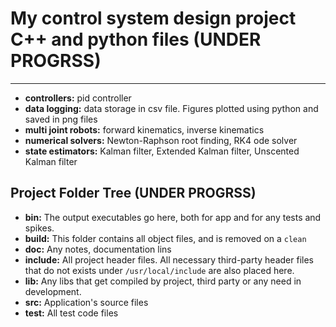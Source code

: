 
# My control system design project C++ and python files (UNDER PROGRSS)
------------------
* **controllers:** pid controller
* **data logging:** data storage in csv file. Figures plotted using python and saved in png files 
* **multi joint robots:** forward kinematics, inverse kinematics
* **numerical solvers:** Newton-Raphson root finding, RK4 ode solver
* **state estimators:** Kalman filter, Extended Kalman filter, Unscented Kalman filter


## Project Folder Tree (UNDER PROGRSS)

* **bin:** The output executables go here, both for app and for any tests and spikes.
* **build:** This folder contains all object files, and is removed on a `clean`
* **doc:** Any notes, documentation lins
* **include:** All project header files. All necessary third-party header files that do not exists under `/usr/local/include` are also placed here.
* **lib:** Any libs that get compiled by project, third party or any need in development.
* **src:** Application's source files
* **test:** All test code files